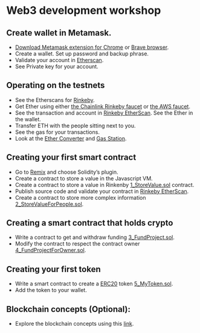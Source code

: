 # Web3 development workshop

## Create wallet in Metamask.

- [Download Metamask extension for Chrome](https://metamask.io/) or [Brave browser](https://brave.com/).
- Create a wallet. Set up password and backup phrase. 
- Validate your account in [Etherscan](https://etherscan.io/).
- See Private key for your account.

## Operating on the testnets

- See the Etherscans for [Rinkeby](https://rinkeby.etherscan.io/).
- Get Ether using either [the Chainlink Rinkeby faucet](https://rinkebyfaucet.com/) or [the AWS faucet](https://faucet.awsmyers.people.aws.dev/).
- See the transaction and account in [Rinkeby EtherScan](https://rinkeby.etherscan.io/). See the Ether in the wallet.
- Transfer ETH with the people sitting next to you.
- See the gas for your transactions.
- Look at the [Ether Converter](https://eth-converter.com/) and [Gas Station](https://ethgasstation.info/).

## Creating your first smart contract

- Go to [Remix](https://remix.ethereum.org/) and choose Solidity’s plugin.
- Create a contract to store a value in the Javascript VM. 
- Create a contract to store a value in Rinkenby [1_StoreValue.sol](https://raw.githubusercontent.com/gonzaloronvera/web_3_development_training/main/1_StoreValue.sol) contract. 
- Publish source code and validate your contract in [Rinkeby EtherScan](https://rinkeby.etherscan.io/). 
- Create a contract to store more complex information [2_StoreValueForPeople.sol](https://raw.githubusercontent.com/gonzaloronvera/web_3_development_training/main/2_StoreValueForPeople.sol).

## Creating a smart contract that holds crypto

- Write a contract to get and withdraw funding [3_FundProject.sol](https://raw.githubusercontent.com/gonzaloronvera/web_3_development_training/main/3_FundProject.sol).
- Modify the contract to respect the contract owner [4_FundProjectForOwner.sol](https://raw.githubusercontent.com/gonzaloronvera/web_3_development_training/main/4_FundProjectForOwner.sol).

## Creating your first token

- Write a smart contract to create a [ERC20](https://ethereum.org/en/developers/docs/standards/tokens/erc-20/) token [5_MyToken.sol](https://raw.githubusercontent.com/gonzaloronvera/web_3_development_training/main/5_MyToken.sol).
- Add the token to your wallet.

## Blockchain concepts (Optional):

- Explore the blockchain concepts using this [link](https://andersbrownworth.com/blockchain/block).


